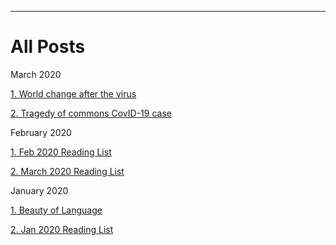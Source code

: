 _____________________________________________________________________

# All Posts

March 2020

[1. World change after the virus](https://qprop.github.io/Galaxy-of-Thoughts//blog/2020/world_change "1. World change after the virus")

[2. Tragedy of commons CovID-19 case](https://qprop.github.io/Galaxy-of-Thoughts//blog/2020/tragedy_of_commons "2. Tragedy of commons CovID-19 case")

February 2020

[1. Feb 2020 Reading List](https://qprop.github.io/Galaxy-of-Thoughts//blog/2020/feb20_reading_list "1. Feb 2020 Reading List")

[2. March 2020 Reading List](https://qprop.github.io/Galaxy-of-Thoughts//blog/2020/march20_reading_list "2. March 2020 Reading List")

January 2020

[1. Beauty of Language](https://qprop.github.io/Galaxy-of-Thoughts//blog/2020/beauty_language "1. Beauty of Language")

[2. Jan 2020 Reading List](https://qprop.github.io/Galaxy-of-Thoughts//blog/2020/Reading_List "2. Jan 2020 Reading List")